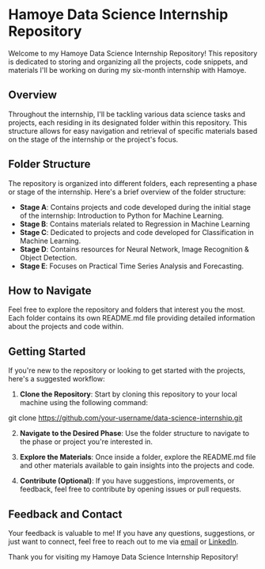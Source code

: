 # Hamoye Data Science Internship Repository

Welcome to my Hamoye Data Science Internship Repository! This repository is dedicated to storing and organizing all the projects, code snippets, and materials I'll be working on during my six-month internship with Hamoye.

## Overview

Throughout the internship, I'll be tackling various data science tasks and projects, each residing in its designated folder within this repository. This structure allows for easy navigation and retrieval of specific materials based on the stage of the internship or the project's focus.

## Folder Structure

The repository is organized into different folders, each representing a phase or stage of the internship. Here's a brief overview of the folder structure:

- **Stage A**: Contains projects and code developed during the initial stage of the internship: Introduction to Python for Machine Learning.
- **Stage B**: Contains materials related to Regression in Machine Learning
- **Stage C**: Dedicated to projects and code developed for Classification in Machine Learning.
- **Stage D**: Contains resources for Neural Network, Image Recognition & Object Detection.
- **Stage E**: Focuses on Practical Time Series Analysis and Forecasting.
## How to Navigate

Feel free to explore the repository and folders that interest you the most. Each folder contains its own README.md file providing detailed information about the projects and code within.

## Getting Started

If you're new to the repository or looking to get started with the projects, here's a suggested workflow:

1. **Clone the Repository**: Start by cloning this repository to your local machine using the following command:

git clone https://github.com/your-username/data-science-internship.git

2. **Navigate to the Desired Phase**: Use the folder structure to navigate to the phase or project you're interested in.

3. **Explore the Materials**: Once inside a folder, explore the README.md file and other materials available to gain insights into the projects and code.

4. **Contribute (Optional)**: If you have suggestions, improvements, or feedback, feel free to contribute by opening issues or pull requests.

## Feedback and Contact

Your feedback is valuable to me! If you have any questions, suggestions, or just want to connect, feel free to reach out to me via [email](mailto:akinrotimioyin@gmail.com) or [LinkedIn](https://www.linkedin.com/in/dominion-akinrotimi-7a5961268).

Thank you for visiting my Hamoye Data Science Internship Repository!

